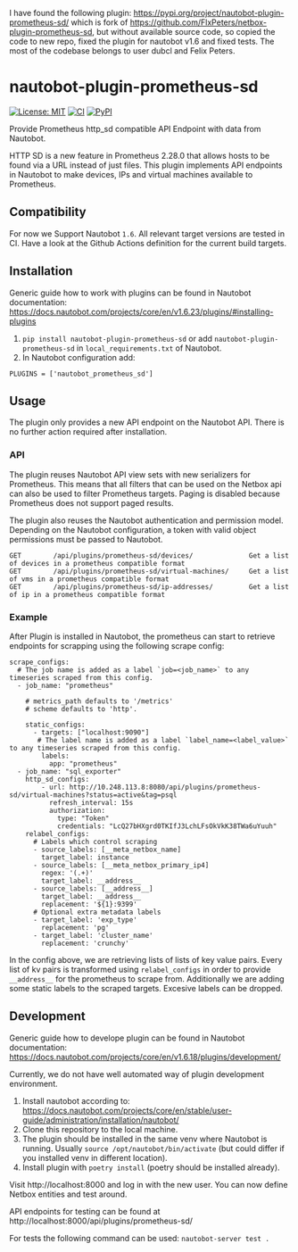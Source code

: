 I have found the following plugin: https://pypi.org/project/nautobot-plugin-prometheus-sd/ which is fork of https://github.com/FlxPeters/netbox-plugin-prometheus-sd, but without available source code, so copied the code to new repo, fixed the plugin for nautobot v1.6 and fixed tests. The most of the codebase belongs to user dubcl and Felix Peters.

# nautobot-plugin-prometheus-sd

[![License: MIT](https://img.shields.io/badge/License-MIT-yellow.svg)](https://opensource.org/licenses/MIT)
[![CI](https://github.com/FlxPeters/netbox-plugin-prometheus-sd/workflows/CI/badge.svg?event=push)](https://github.com/FlxPeters/netbox-plugin-prometheus-sd/actions?query=workflow%3ACI)
[![PyPI](https://img.shields.io/pypi/v/netbox-plugin-prometheus-sd)](https://pypi.org/project/netbox-plugin-prometheus-sd/)

Provide Prometheus http_sd compatible API Endpoint with data from Nautobot.

HTTP SD is a new feature in Prometheus 2.28.0 that allows hosts to be found via a URL instead of just files.
This plugin implements API endpoints in Nautobot to make devices, IPs and virtual machines available to Prometheus.

## Compatibility

For now we Support Nautobot `1.6`.
All relevant target versions are tested in CI. Have a look at the Github Actions definition for the current build targets.

## Installation

Generic guide how to work with plugins can be found in Nautobot documentation: https://docs.nautobot.com/projects/core/en/v1.6.23/plugins/#installing-plugins

1. `pip install nautobot-plugin-prometheus-sd` or add `nautobot-plugin-prometheus-sd` in `local_requirements.txt` of Nautobot.
2. In Nautobot configuration add:
```
PLUGINS = ['nautobot_prometheus_sd']
```

## Usage

The plugin only provides a new API endpoint on the Nautobot API. There is no further action required after installation.

### API

The plugin reuses Nautobot API view sets with new serializers for Prometheus.
This means that all filters that can be used on the Netbox api can also be used to filter Prometheus targets.
Paging is disabled because Prometheus does not support paged results.

The plugin also reuses the Nautobot authentication and permission model.
Depending on the Nautobot configuration, a token with valid object permissions must be passed to Nautobot.

```
GET        /api/plugins/prometheus-sd/devices/              Get a list of devices in a prometheus compatible format
GET        /api/plugins/prometheus-sd/virtual-machines/     Get a list of vms in a prometheus compatible format
GET        /api/plugins/prometheus-sd/ip-addresses/         Get a list of ip in a prometheus compatible format
```

### Example

After Plugin is installed in Nautobot, the prometheus can start to retrieve endpoints for scrapping using the following scrape config:
```
scrape_configs:
  # The job name is added as a label `job=<job_name>` to any timeseries scraped from this config.
  - job_name: "prometheus"

    # metrics_path defaults to '/metrics'
    # scheme defaults to 'http'.

    static_configs:
      - targets: ["localhost:9090"]
       # The label name is added as a label `label_name=<label_value>` to any timeseries scraped from this config.
        labels:
          app: "prometheus"
  - job_name: "sql_exporter"
    http_sd_configs:
        - url: http://10.248.113.8:8080/api/plugins/prometheus-sd/virtual-machines?status=active&tag=psql
          refresh_interval: 15s
          authorization:
            type: "Token"
            credentials: "LcQ27bHXgrd0TKIfJ3LchLFsOkVkK38TWa6uYuuh"
    relabel_configs:
      # Labels which control scraping
      - source_labels: [__meta_netbox_name]
        target_label: instance
      - source_labels: [__meta_netbox_primary_ip4]
        regex: '(.+)'
        target_label: __address__
      - source_labels: [__address__]
        target_label: __address__
        replacement: '${1}:9399'
      # Optional extra metadata labels
      - target_label: 'exp_type'
        replacement: 'pg'
      - target_label: 'cluster_name'
        replacement: 'crunchy'
```
In the config above, we are retrieving lists of lists of key value pairs. Every list of kv pairs is transformed using `relabel_configs` in order to provide `__address__` for the prometheus to scrape from. Additionally we are adding some static labels to the scraped targets. Excesive labels can be dropped.

## Development

Generic guide how to develope plugin can be found in Nautobot documentation: https://docs.nautobot.com/projects/core/en/v1.6.18/plugins/development/

Currently, we do not have well automated way of plugin development environment.

1. Install nautobot according to: https://docs.nautobot.com/projects/core/en/stable/user-guide/administration/installation/nautobot/
2. Clone this repository to the local machine.
3. The plugin should be installed in the same venv where Nautobot is running. Usually `source /opt/nautobot/bin/activate` (but could differ if you installed venv in different location).
4. Install plugin with `poetry install` (poetry should be installed already).

Visit http://localhost:8000 and log in with the new user.
You can now define Netbox entities and test around.

API endpoints for testing can be found at http://localhost:8000/api/plugins/prometheus-sd/

For tests the following command can be used:
`nautobot-server test .`

